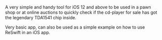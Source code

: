 A very simple and handy tool for iOS 12 and above to be used in a pawn shop or at online auctions to quickly check if the cd-player for sale has got the legendary TDA1541 chip inside. 

Very basic app, can also be used as a simple example on how to use ReSwift in an iOS app. 
